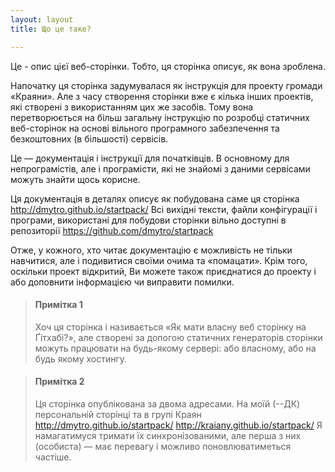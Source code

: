 ```yaml
---
layout: layout
title: Що це таке?

---
```


Це - опис цієї веб-сторінки. Тобто, ця сторінка описує, як вона зроблена.

Напочатку ця сторінка задумувалася як інструкція для проекту громади «Краяни». Але з часу створення сторінки вже є кілька інших проектів, які створені з використанням цих же засобів. Тому вона перетворюється на більш загальну інструкцію по розробці статичних веб-сторінок на основі вільного програмного забезпечення та безкоштовних (в більшості) сервісів.

Це — документація і інструкції для початківців. В основному для непрограмістів, але і програмісти, які не знайомі з даними сервісами можуть знайти щось корисне. 

Ця документація в деталях описує як побудована саме ця сторінка http://dmytro.github.io/startpack/ Всі вихідні тексти, файли конфігурації і програми, використані для побудови сторінки вільно доступні в репозиторії https://github.com/dmytro/startpack 

Отже, у кожного, хто читає документацію є можливість не тільки навчитися, але і подивитися своїми очима та «помацати». Крім того, оскільки проект відкритий, Ви можете також приєднатися до проекту і або доповнити інформацією чи виправити помилки.

> #### Примітка 1
>  Хоч ця сторінка і називається «Як мати власну веб сторінку на Ґітхабі?», але створені за допогою статичних генераторів сторінки можуть працювати на будь-якому сервері: або власному, або на будь якому хостингу.

> #### Примітка 2 
> Ця сторінка опублікована за двома адресами. На моїй (--ДК) персональній сторінці та в групі Краян  http://dmytro.github.io/startpack/   http://kraiany.github.io/startpack/  Я намагатимуся тримати їх синхронізованими, але перша з них (особиста) — має перевагу і можливо поновлюватиметься частіше.

